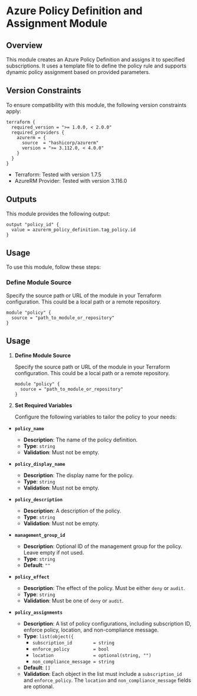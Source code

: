 # Azure Policy Definition and Assignment Module

## Overview
This module creates an Azure Policy Definition and assigns it to specified subscriptions. It uses a template file to define the policy rule and supports dynamic policy assignment based on provided parameters.

## Version Constraints

To ensure compatibility with this module, the following version constraints apply:

```hcl
terraform {
  required_version = ">= 1.0.0, < 2.0.0"
  required_providers {
    azurerm = {
      source  = "hashicorp/azurerm"
      version = ">= 3.112.0, < 4.0.0"
    }
  }
}
```
- Terraform: Tested with version 1.7.5  
- AzureRM Provider: Tested with version 3.116.0

## Outputs

This module provides the following output:

```hcl
output "policy_id" {
  value = azurerm_policy_definition.tag_policy.id
}
```
## Usage

To use this module, follow these steps:

### Define Module Source

Specify the source path or URL of the module in your Terraform configuration. This could be a local path or a remote repository.

```hcl
module "policy" {
  source = "path_to_module_or_repository"
}
```
## Usage

1. **Define Module Source**

   Specify the source path or URL of the module in your Terraform configuration. This could be a local path or a remote repository.

   ```hcl
   module "policy" {
     source = "path_to_module_or_repository"
   }
   ```
2. **Set Required Variables**

   Configure the following variables to tailor the policy to your needs:

- **`policy_name`**
  - **Description**: The name of the policy definition.
  - **Type**: `string`
  - **Validation**: Must not be empty.

- **`policy_display_name`**
  - **Description**: The display name for the policy.
  - **Type**: `string`
  - **Validation**: Must not be empty.

- **`policy_description`**
  - **Description**: A description of the policy.
  - **Type**: `string`
  - **Validation**: Must not be empty.

- **`management_group_id`**
  - **Description**: Optional ID of the management group for the policy. Leave empty if not used.
  - **Type**: `string`
  - **Default**: `""`

- **`policy_effect`**
  - **Description**: The effect of the policy. Must be either `deny` or `audit`.
  - **Type**: `string`
  - **Validation**: Must be one of `deny` or `audit`.

- **`policy_assignments`**
  - **Description**: A list of policy configurations, including subscription ID, enforce policy, location, and non-compliance message.
  - **Type**: `list(object({`
    - `subscription_id        = string`
    - `enforce_policy         = bool`
    - `location               = optional(string, "")`
    - `non_compliance_message = string`
  - **Default**: `[]`
  - **Validation**: Each object in the list must include a `subscription_id` and `enforce_policy`. The `location` and `non_compliance_message` fields are optional.


